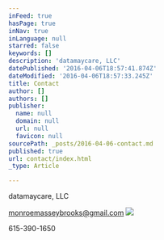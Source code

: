 ```yaml
---
inFeed: true
hasPage: true
inNav: true
inLanguage: null
starred: false
keywords: []
description: 'datamaycare, LLC'
datePublished: '2016-04-06T18:57:41.874Z'
dateModified: '2016-04-06T18:57:33.245Z'
title: Contact
author: []
authors: []
publisher:
  name: null
  domain: null
  url: null
  favicon: null
sourcePath: _posts/2016-04-06-contact.md
published: true
url: contact/index.html
_type: Article

---
```

datamaycare, LLC

monroemasseybrooks@gmail.com
![](https://the-grid-user-content.s3-us-west-2.amazonaws.com/4891f636-a0ad-49e1-abe9-0a11d3aec3d1.png)

615-390-1650